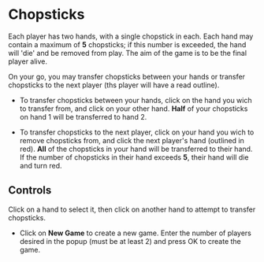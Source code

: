# Chopsticks

Each player has two hands, with a single chopstick in each. Each hand may contain a maximum of **5** chopsticks; if this number is exceeded, the hand will 'die' and be removed from play. The aim of the game is to be the final player alive.


On your go, you may transfer chopsticks between your hands or transfer chopsticks to the next player (ths player will have a read outline).

- To transfer chopsticks between your hands, click on the hand you wich to transfer from, and click on your other hand. **Half** of your chopsticks on hand 1 will be transferred to hand 2.

- To transfer chopsticks to the next player, click on your hand you wich to remove chopsticks from, and click the next player's hand (outlined in red). **All** of the chopsticks in your hand will be transferred to their hand. If the number of chopsticks in their hand exceeds **5**, their hand will die and turn red. 

## Controls

Click on a hand to select it, then click on another hand to attempt to transfer chopsticks.

- Click on **New Game** to create a new game. Enter the number of players desired in the popup (must be at least 2) and press OK to create the game.